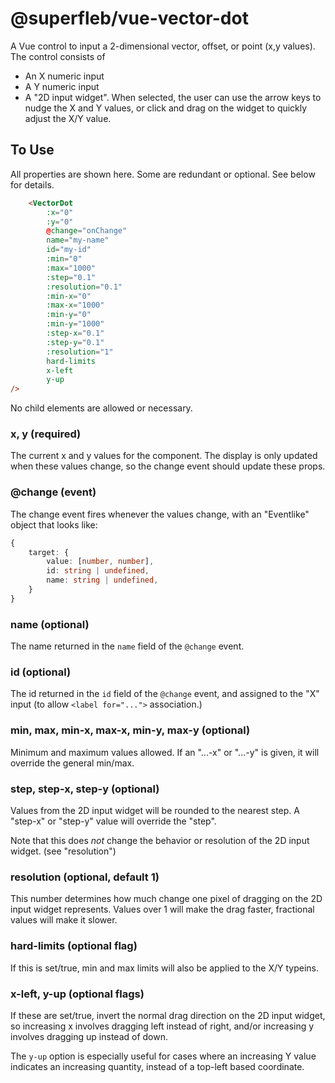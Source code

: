 # @superfleb/vue-vector-dot

A Vue control to input a 2-dimensional vector, offset, or point (x,y values). The control consists of

* An X numeric input
* A Y numeric input
* A "2D input widget". When selected, the user can use the arrow keys to nudge the X and Y values, or click and drag on
  the widget to quickly adjust the X/Y value.

## To Use

All properties are shown here. Some are redundant or optional. See below for details.

```html
    <VectorDot
        :x="0"
        :y="0"
        @change="onChange"
        name="my-name"
        id="my-id"
        :min="0"
        :max="1000"
        :step="0.1"
        :resolution="0.1"
        :min-x="0"
        :max-x="1000"
        :min-y="0"
        :min-y="1000"
        :step-x="0.1"
        :step-y="0.1"
        :resolution="1"
        hard-limits
        x-left
        y-up
/>
```

No child elements are allowed or necessary.

### x, y (required)

The current x and y values for the component. The display is only updated when these values change, so the change event
should update these props.

### @change (event)

The change event fires whenever the values change, with an "Eventlike" object that looks like:

```typescript
{
    target: {
        value: [number, number],
        id: string | undefined,
        name: string | undefined,
    }
}
```

### name (optional)

The name returned in the `name` field of the `@change` event.

### id (optional)

The id returned in the `id` field of the `@change` event, and assigned to the "X" input (to allow `<label for="...">` association.)

### min, max, min-x, max-x, min-y, max-y (optional)

Minimum and maximum values allowed. If an "...-x" or "...-y" is given, it will override the general min/max.

### step, step-x, step-y (optional)

Values from the 2D input widget will be rounded to the nearest step. A "step-x" or "step-y" value will override the "step".

Note that this does _not_ change the behavior or resolution of the 2D input widget. (see "resolution")

### resolution (optional, default 1)

This number determines how much change one pixel of dragging on the 2D input widget represents. Values over 1 will make
the drag faster, fractional values will make it slower.

### hard-limits (optional flag)

If this is set/true, min and max limits will also be applied to the X/Y typeins.

### x-left, y-up (optional flags)

If these are set/true, invert the normal drag direction on the 2D input widget, so increasing x involves dragging left
instead of right, and/or increasing y involves dragging up instead of down.

The `y-up` option is especially useful for cases where an increasing Y value indicates an increasing
quantity, instead of a top-left based coordinate.
